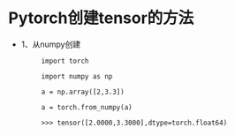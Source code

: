 # Pytorch创建tensor的方法

  + 1、从numpy创建
  
             import torch
             
             import numpy as np
             
             a = np.array([2,3.3])
             
             a = torch.from_numpy(a)
             
             >>> tensor([2.0000,3.3000],dtype=torch.float64)
